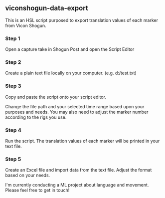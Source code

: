 ## viconshogun-data-export
This is an HSL script purposed to export translation values of each marker from Vicon Shogun. 

### Step 1

Open a capture take in Shogun Post and open the Script Editor


### Step 2

Create a plain text file locally on your computer. (e.g. d:/test.txt)


### Step 3

Copy and paste the script onto your script editor.

Change the file path and your selected time range based upon your purposes and needs.
You may also need to adjust the marker number according to the rigs you use.


### Step 4

Run the script. The translation values of each marker will be printed in your text file. 


### Step 5

Create an Excel file and import data from the text file. Adjust the format based on your needs.


I'm currently conducting a ML project about language and movement. Please feel free to get in touch!
